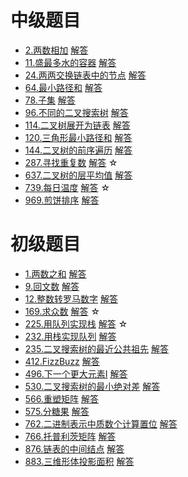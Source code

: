 
# 中级题目

* [2.两数相加]()  [解答](./answer/2.两数相加.cpp)
* [11.盛最多水的容器]()  [解答](./answer/11.盛最多水的容器.cpp)
* [24.两两交换链表中的节点]()  [解答](./answer/24.两两交换链表中的节点.cpp)
* [64.最小路径和]()  [解答](./answer/64.最小路径和.cpp)
* [78.子集]()  [解答](./answer/78.子集.cpp)
* [96.不同的二叉搜索树]()  [解答](./answer/96.不同的二叉搜索树.cpp)
* [114.二叉树展开为链表]()  [解答](./answer/114.二叉树展开为链表.cpp)
* [120.三角形最小路径和](https://leetcode-cn.com/problems/triangle/)  [解答](./answer/120.三角形最小路径和.cpp)
* [144.二叉树的前序遍历]()  [解答](./answer/144.二叉树的前序遍历.cpp)
* [287.寻找重复数](https://leetcode-cn.com/problems/find-the-duplicate-number/)  [解答](./answer/287.寻找重复数.cpp) &star;
* [637.二叉树的层平均值](https://leetcode-cn.com/problems/average-of-levels-in-binary-tree/)  [解答](./answer/637.二叉树的层平均值.cpp) 
* [739.每日温度](https://leetcode-cn.com/problems/daily-temperatures/)  [解答](./answer/739.每日温度.cpp) &star;
* [969.煎饼排序](https://leetcode-cn.com/problems/pancake-sorting/)  [解答](./answer/969.煎饼排序.cpp) 


# 初级题目

* [1.两数之和]()  [解答](./answer/1.两数之和.cpp)
* [9.回文数]()  [解答](./answer/9.回文数.cpp)
* [12.整数转罗马数字](https://leetcode-cn.com/problems/integer-to-roman/)  [解答](./answer/12.整数转罗马数字.cpp)
* [169.求众数](https://leetcode-cn.com/problems/majority-element/)  [解答](./answer/169.求众数.cpp) &star;
* [225.用队列实现栈](https://leetcode-cn.com/problems/implement-stack-using-queues/)  [解答](./answer/225.用队列实现栈.cpp) &star;
* [232.用栈实现队列]()  [解答](./answer/232.用栈实现队列.cpp)
* [235.二叉搜索树的最近公共祖先](https://leetcode-cn.com/problems/lowest-common-ancestor-of-a-binary-search-tree/)  [解答](./answer/235.二叉搜索树的最近公共祖先.cpp)
* [412.FizzBuzz](https://leetcode-cn.com/problems/fizz-buzz/)  [解答](./answer/412.FizzBuzz.cpp)
* [496.下一个更大元素I](https://leetcode-cn.com/problems/next-greater-element-i/)  [解答](./answer/496.下一个更大元素I.cpp)
* [530.二叉搜索树的最小绝对差]()  [解答](./answer/530.二叉搜索树的最小绝对差.cpp)
* [566.重塑矩阵]()  [解答](./answer/566.重塑矩阵.cpp)
* [575.分糖果]()  [解答](./answer/575.分糖果.cpp)
* [762.二进制表示中质数个计算置位]()  [解答](./answer/762.二进制表示中质数个计算置位.cpp)
* [766.托普利茨矩阵](https://leetcode-cn.com/problems/toeplitz-matrix/)  [解答](./answer/766.托普利茨矩阵.cpp)
* [876.链表的中间结点]()  [解答](./answer/876.链表的中间结点.cpp)
* [883.三维形体投影面积](https://leetcode-cn.com/problems/projection-area-of-3d-shapes/)  [解答](./answer/883.三维形体投影面积.cpp)